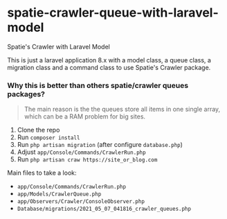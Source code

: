 # spatie-crawler-queue-with-laravel-model
Spatie's Crawler with Laravel Model

This is just a laravel application 8.x with a model class, a queue class, a migration class and a command class to use Spatie's Crawler package.

### Why this is better than others spatie/crawler queues packages?
> The main reason is the the queues store all items in one single array, which can be a RAM problem for big sites.

1. Clone the repo
2. Run `composer install`
3. Run `php artisan migration` (after configure `database.php`)
4. Adjust `app/Console/Commands/CrawlerRun.php`
5. Run `php artisan craw https://site_or_blog.com`

Main files to take a look:
* `app/Console/Commands/CrawlerRun.php`
* `app/Models/CrawlerQueue.php`
* `app/Observers/Crawler/ConsoleObserver.php`
* `Database/migrations/2021_05_07_041816_crawler_queues.php`